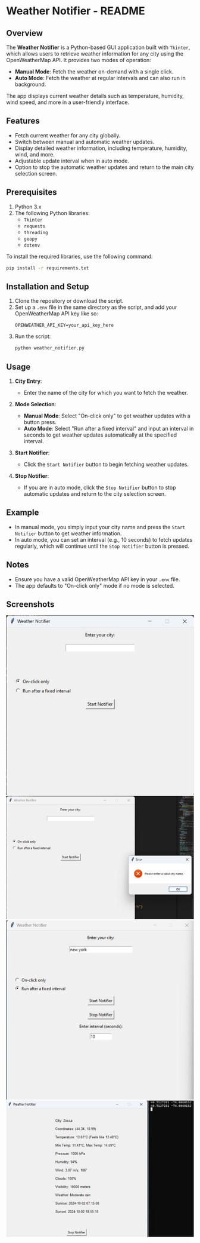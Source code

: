 
# Weather Notifier - README

## Overview
The **Weather Notifier** is a Python-based GUI application built with `Tkinter`, which allows users to retrieve weather information for any city using the OpenWeatherMap API. It provides two modes of operation:
- **Manual Mode**: Fetch the weather on-demand with a single click.
- **Auto Mode**: Fetch the weather at regular intervals and can also run in background.

The app displays current weather details such as temperature, humidity, wind speed, and more in a user-friendly interface.

## Features
- Fetch current weather for any city globally.
- Switch between manual and automatic weather updates.
- Display detailed weather information, including temperature, humidity, wind, and more.
- Adjustable update interval when in auto mode.
- Option to stop the automatic weather updates and return to the main city selection screen.

## Prerequisites
1. Python 3.x
2. The following Python libraries:
   - `Tkinter`
   - `requests`
   - `threading`
   - `geopy`
   - `dotenv`

To install the required libraries, use the following command:
```bash or windows 
pip install -r requirements.txt
```

## Installation and Setup
1. Clone the repository or download the script.
2. Set up a `.env` file in the same directory as the script, and add your OpenWeatherMap API key like so:
    ```env
    OPENWEATHER_API_KEY=your_api_key_here
    ```
3. Run the script:
   ```bash
   python weather_notifier.py  
   ``` 

## Usage
1. **City Entry**: 
   - Enter the name of the city for which you want to fetch the weather.

2. **Mode Selection**: 
   - **Manual Mode**: Select "On-click only" to get weather updates with a button press.
   - **Auto Mode**: Select "Run after a fixed interval" and input an interval in seconds to get weather updates automatically at the specified interval.

3. **Start Notifier**:
   - Click the `Start Notifier` button to begin fetching weather updates.

4. **Stop Notifier**:
   - If you are in auto mode, click the `Stop Notifier` button to stop automatic updates and return to the city selection screen.

## Example
- In manual mode, you simply input your city name and press the `Start Notifier` button to get weather information.
- In auto mode, you can set an interval (e.g., 10 seconds) to fetch updates regularly, which will continue until the `Stop Notifier` button is pressed.

## Notes
- Ensure you have a valid OpenWeatherMap API key in your `.env` file.
- The app defaults to "On-click only" mode if no mode is selected.

## Screenshots
![Main Screen](./images/box.jpg)
![Error](./images/error_box.jpg)
![Error](./images/automated_gui.jpg)
![Error](./images/data_automated.jpg)

